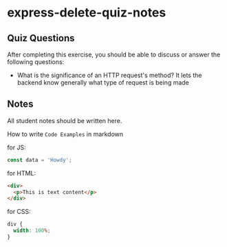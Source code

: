 # express-delete-quiz-notes

## Quiz Questions

After completing this exercise, you should be able to discuss or answer the following questions:

- What is the significance of an HTTP request's method?
  It lets the backend know generally what type of request is being made

## Notes

All student notes should be written here.

How to write `Code Examples` in markdown

for JS:

```javascript
const data = 'Howdy';
```

for HTML:

```html
<div>
  <p>This is text content</p>
</div>
```

for CSS:

```css
div {
  width: 100%;
}
```
